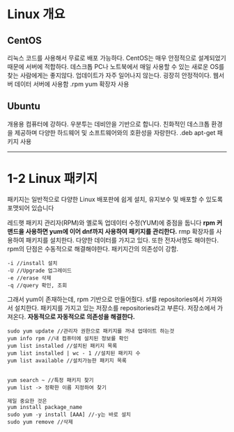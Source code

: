 # Linux 개요

## CentOS
리눅스 코드를 사용해서 무료로 배포 가능하다.
CentOS는 매우 안정적으로 설계되었기 때문에 서버에 적합하다.
데스크톱 PC나 노트북에서 매일 사용할 수 있는 새로운 OS를 찾는 사람에게는 좋지않다.
업데이트가 자주 일어나지 않는다. 굉장히 안정적이다. 웹서버 데이터 서버에 사용함
.rpm yum 확장자 사용

## Ubuntu
개용용 컴퓨터에 강하다.
우분투는 데비안을 기반으로 합니다.
친화적인 데스크톱 환경을 제공하며 다양한 하드웨어 및 소프트웨어와의 호환성을 자랑한다.
.deb apt-get 패키지 사용

---
# 1-2 Linux 패키지
패키지는 일반적으로 다양한 Linux 배포판에 쉽게 설치, 유지보수 및 배포할 수 있도록 포맷되어 있습니다 

레드햇 패키지 관리자(RPM)와 옐로독 업데이터 수정(YUM)에 중점을 둡니다
**rpm 커맨드을 사용하면 yum에 이어 dnf까지 사용하여 패키지를 관리한다.**
rmp 확장자를 사용하여 패키지를 설치한다. 다양한 데이터를 가지고 있다. 또한 전자서명도 해야한다.
rpm의 단점은 수동적으로 해결해야한다. 패키지간의 의존성이 강함.
```
-i //install 설치
-U //Upgrade 업그레이드
-e //erase 삭제
-q //query 확인, 조회
```

그래서 yum이 존재하는데, rpm 기반으로 만들어줬다. sf를 repositories에서 가져와서 설치한다.
패키지를 가지고 있는 저장소를 repositories라고 부른다. 저장소에서 가져온다.
**자동적으로 자동적으로 의존성을 해결한다.**

```
sudo yum update //관리자 권한으로 패키지를 꺼내 업데이트 하는것
yum info rpm //내 컴퓨터에 설치된 정보를 확인
yum list installed //설치된 패키지 목록
yum list installed | wc - 1 //설치된 패키지 수
yum list available //설치가능한 패키지 목록


yum search ~ //특정 패키지 찾기
yum list -> 정확한 이름 지정하여 찾기

제일 중요한 것은 
yum install package_name 
sudo yum -y install [AAA] //-y는 바로 설치
sudo yum remove //삭제
```
